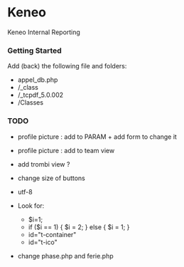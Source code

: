 Keneo
=====

Keneo Internal Reporting


### Getting Started

Add (back) the following file and folders:

+ appel_db.php
+ /_class
+ /_tcpdf_5.0.002
+ /Classes

### TODO

+ profile picture : add to PARAM + add form to change it
+ profile picture : add to team view 
+ add trombi view ?
+ change size of buttons
+ utf-8


+ Look for: 
    + $i=1;
    + if ($i == 1) { $i = 2; } else { $i = 1; }
    + id="t-container<?php echo $i;?>"
    + id="t-ico<?php echo $i;?>"

+ change phase.php and ferie.php
